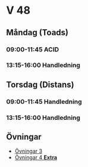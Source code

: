 # V 48

## Måndag (Toads)
### 09:00-11:45 ACID
### 13:15-16:00 Handledning
## Torsdag (Distans)
### 09:00-11:45 Handledning
### 13:15-16:00 Handledning

## Övningar
* [Övningar 3](%C3%96vningar3.md)
* [Övningar 4 **Extra**](%C3%96vningar4.md)